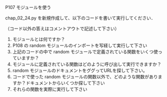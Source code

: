P107 モジュールを使う

chap_02_24.py を新規作成して、以下のコードを書いて実行してください．

（コード以外の答えはコメントアウトで記述して下さい）

1. モジュールとは何ですか？
1. P108 の random モジュールのインポートを写経して実行して下さい
1. 上記のコードの中で random モジュールで定義されている関数をいくつ使っていますか？
1. モジュールに定義されている関数はどのように呼び出して実行できますか？
1. random モジュールのドキュメントをググってURLを探して下さい。
1. コードで使った random モジュールの関数以外で、どのような関数がありますか？ドキュメントからいくつか探して下さい
1. それらの関数を実際に実行して下さい



